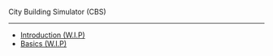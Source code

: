 City Building Simulator (CBS)

---

* [Introduction (W.I.P)](docs/Game_Demo/City_Sim/index.md "Intro - City Building Sim Tutorial")
* [Basics (W.I.P)](docs/Game_Demo/City_Sim/Basics.md "Part-1")